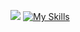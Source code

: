 ![](https://komarev.com/ghpvc/?username=A-A-Larson) [![My Skills](https://skillicons.dev/icons?i=html,css,js,react,tailwind,nextjs,php,java,mysql,sqlite)](https://skillicons.dev)
